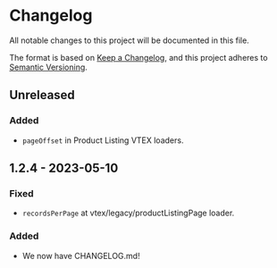 # Changelog

All notable changes to this project will be documented in this file.

The format is based on [Keep a Changelog](https://keepachangelog.com/en/1.0.0/),
and this project adheres to
[Semantic Versioning](https://semver.org/spec/v2.0.0.html).

## Unreleased

### Added

- `pageOffset` in Product Listing VTEX loaders.

## 1.2.4 - 2023-05-10

### Fixed

- `recordsPerPage` at vtex/legacy/productListingPage loader.

### Added

- We now have CHANGELOG.md!
